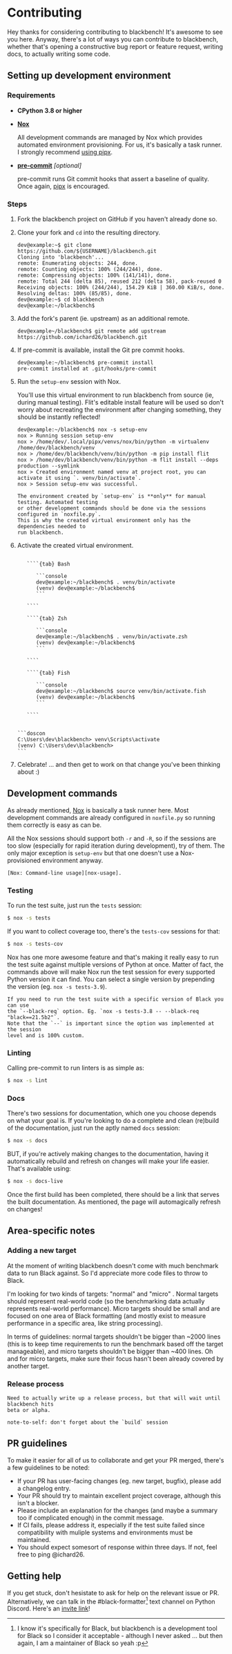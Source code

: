 # Contributing

Hey thanks for considering contributing to blackbench! It's awesome to see you here.
Anyway, there's a lot of ways you can contribute to blackbench, whether that's opening a
constructive bug report or feature request, writing docs, to actually writing some code.

## Setting up development environment

### Requirements

- **CPython 3.8 or higher**

- [**Nox**][nox]

  All development commands are managed by Nox which provides automated environment
  provisioning. For us, it's basically a task runner. I strongly recommend
  [using pipx][pipx].

- [**pre-commit**][pre-commit] *\[optional\]*

  pre-commit runs Git commit hooks that assert a baseline of quality. Once again, [pipx]
  is encouraged.

### Steps

1. Fork the blackbench project on GitHub if you haven't already done so.

1. Clone your fork and `cd` into the resulting directory.

   ```console
   dev@example:~$ git clone https://github.com/${USERNAME}/blackbench.git
   Cloning into 'blackbench'...
   remote: Enumerating objects: 244, done.
   remote: Counting objects: 100% (244/244), done.
   remote: Compressing objects: 100% (141/141), done.
   remote: Total 244 (delta 85), reused 212 (delta 58), pack-reused 0
   Receiving objects: 100% (244/244), 154.29 KiB | 360.00 KiB/s, done.
   Resolving deltas: 100% (85/85), done.
   dev@example:~$ cd blackbench
   dev@example:~/blackbench$
   ```

1. Add the fork's parent (ie. upstream) as an additional remote.

   ```console
   dev@example~/blackbench$ git remote add upstream https://github.com/ichard26/blackbench.git
   ```

1. If pre-commit is available, install the Git pre commit hooks.

   ```console
   dev@example:~/blackbench$ pre-commit install
   pre-commit installed at .git/hooks/pre-commit
   ```

1. Run the `setup-env` session with Nox.

   You'll use this virtual environment to run blackbench from source (ie, during manual
   testing). Flit's editable install feature will be used so don't worry about
   recreating the environment after changing something, they should be instantly
   reflected!

   ```console
   dev@example:~/blackbench$ nox -s setup-env
   nox > Running session setup-env
   nox > /home/dev/.local/pipx/venvs/nox/bin/python -m virtualenv /home/dev/blackbench/venv
   nox > /home/dev/blackbench/venv/bin/python -m pip install flit
   nox > /home/dev/blackbench/venv/bin/python -m flit install --deps production --symlink
   nox > Created environment named venv at project root, you can activate it using `. venv/bin/activate`.
   nox > Session setup-env was successful.
   ```

   ```{important}
   The environment created by `setup-env` is **only** for manual testing. Automated testing
   or other development commands should be done via the sessions configured in `noxfile.py`.
   This is why the created virtual environment only has the dependencies needed to
   run blackbench.
   ```

1. Activate the created virtual environment.

   `````{tab} Unix/macOS

      ````{tab} Bash

         ```console
         dev@example:~/blackbench$ . venv/bin/activate
         (venv) dev@example:~/blackbench$
         ```

      ````

      ````{tab} Zsh

         ```console
         dev@example:~/blackbench$ . venv/bin/activate.zsh
         (venv) dev@example:~/blackbench$
         ```

      ````

      ````{tab} Fish

         ```console
         dev@example:~/blackbench$ source venv/bin/activate.fish
         (venv) dev@example:~/blackbench$
         ```

      ````

   `````

   ````{tab} Windows

   ```doscon
   C:\Users\dev\blackbench> venv\Scripts\activate
   (venv) C:\Users\dev\blackbench>
   ```

   ````

1. Celebrate! ... and then get to work on that change you've been thinking about :)

## Development commands

As already mentioned, [Nox] is basically a task runner here. Most development commands
are already configured in `noxfile.py` so running them correctly is easy as can be.

All the Nox sessions should support both `-r` and `-R`, so if the sessions are too slow
(especially for rapid iteration during development), try of them. The only major
exception is `setup-env` but that one doesn't use a Nox-provisioned environment anyway.

```{seealso}
[Nox: Command-line usage][nox-usage].
```

### Testing

To run the test suite, just run the `tests` session:

```bash
$ nox -s tests
```

If you want to collect coverage too, there's the `tests-cov` sessions for that:

```bash
$ nox -s tests-cov
```

Nox has one more awesome feature and that's making it really easy to run the test suite
against multiple versions of Python at once. Matter of fact, the commands above will
make Nox run the test session for every supported Python version it can find. You can
select a single version by prepending the version (eg. `nox -s tests-3.9`).

```{tip}
If you need to run the test suite with a specific version of Black you can use
the `--black-req` option. Eg. `nox -s tests-3.8 -- --black-req "black==21.5b2"`.
Note that the `--` is important since the option was implemented at the session
level and is 100% custom.
```

### Linting

Calling pre-commit to run linters is as simple as:

```bash
$ nox -s lint
```

### Docs

There's two sessions for documentation, which one you choose depends on what your goal
is. If you're looking to do a complete and clean (re)build of the documentation, just
run the aptly named `docs` session:

```bash
$ nox -s docs
```

BUT, if you're actively making changes to the documentation, having it automatically
rebuild and refresh on changes will make your life easier. That's available using:

```bash
$ nox -s docs-live
```

Once the first build has been completed, there should be a link that serves the built
documentation. As mentioned, the page will automagically refresh on changes!

## Area-specific notes

### Adding a new target

At the moment of writing blackbench doesn't come with much benchmark data to run Black
against. So I'd appreciate more code files to throw to Black.

I'm looking for two kinds of targets: "normal" and "micro" . Normal targets should
represent real-world code (so the benchmarking data actually represents real-world
performance). Micro targets should be small and are focused on one area of Black
formatting (and mostly exist to measure performance in a specific area, like string
processing).

In terms of guidelines: normal targets shouldn't be bigger than ~2000 lines (this is to
keep time requirements to run the benchmark based off the target manageable), and micro
targets shouldn't be bigger than ~400 lines. Oh and for micro targets, make sure their
focus hasn't been already covered by another target.

### Release process

```{todo}
Need to actually write up a release process, but that will wait until blackbench hits
beta or alpha.

note-to-self: don't forget about the `build` session
```

## PR guidelines

To make it easier for all of us to collaborate and get your PR merged, there's a few
guidelines to be noted:

- If your PR has user-facing changes (eg. new target, bugfix), please add a changelog
  entry.
- Your PR should try to maintain excellent project coverage, although this isn't a
  blocker.
- Please include an explanation for the changes (and maybe a summary too if complicated
  enough) in the commit message.
- If CI fails, please address it, especially if the test suite failed since
  compatibility with muliple systems and environments must be maintained.
- You should expect somesort of response within three days. If not, feel free to ping
  @ichard26.

## Getting help

If you get stuck, don't hesistate to ask for help on the relevant issue or PR.
Alternatively, we can talk in the #black-formatter[^1] text channel on Python Discord.
Here's an [invite link][discord]!

[^1]: I know it's specifically for Black, but blackbench is a development tool for Black so I
    consider it acceptable - although I never asked ... but then again, I am a maintainer of
    Black so yeah :p

[discord]: https://discord.gg/RtVdv86PrH
[nox]: https://nox.thea.codes/en/stable/
[pipx]: https://packaging.python.org/guides/installing-stand-alone-command-line-tools/
[pre-commit]: https://pre-commit.com/

